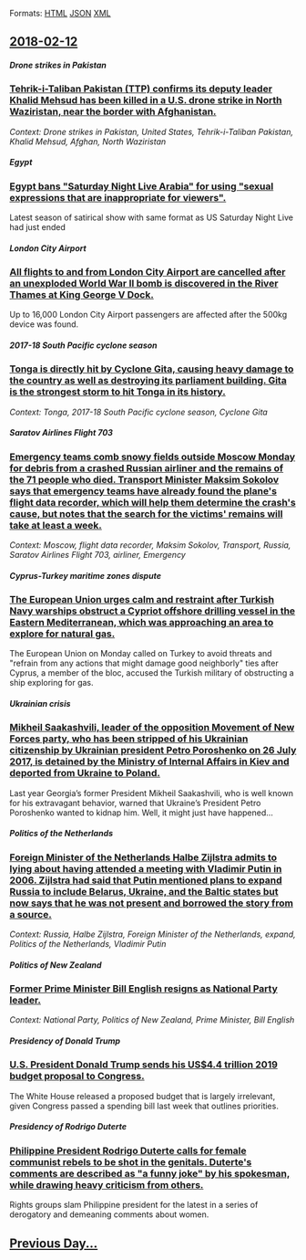 
Formats: [HTML](2018/02/12/index.html)  [JSON](2018/02/12/index.json)  [XML](2018/02/12/index.xml)  

## [2018-02-12](/news/2018/02/12/index.md)

##### Drone strikes in Pakistan
### [Tehrik-i-Taliban Pakistan (TTP) confirms its deputy leader Khalid Mehsud has been killed in a U.S. drone strike in North Waziristan, near the border with Afghanistan. ](/news/2018/02/12/tehrik-i-taliban-pakistan-ttp-confirms-its-deputy-leader-khalid-mehsud-has-been-killed-in-a-u-s-drone-strike-in-north-waziristan-near-th.md)
_Context: Drone strikes in Pakistan, United States, Tehrik-i-Taliban Pakistan, Khalid Mehsud, Afghan, North Waziristan_

##### Egypt
### [Egypt bans "Saturday Night Live Arabia" for using "sexual expressions that are inappropriate for viewers". ](/news/2018/02/12/egypt-bans-saturday-night-live-arabia-for-using-sexual-expressions-that-are-inappropriate-for-viewers.md)
Latest season of satirical show with same format as US Saturday Night Live had just ended

##### London City Airport
### [All flights to and from London City Airport are cancelled after an unexploded World War II bomb is discovered in the River Thames at King George V Dock. ](/news/2018/02/12/all-flights-to-and-from-london-city-airport-are-cancelled-after-an-unexploded-world-war-ii-bomb-is-discovered-in-the-river-thames-at-king-ge.md)
Up to 16,000 London City Airport passengers are affected after the 500kg device was found.

##### 2017-18 South Pacific cyclone season
### [Tonga is directly hit by Cyclone Gita, causing heavy damage to the country as well as destroying its parliament building. Gita is the strongest storm to hit Tonga in its history. ](/news/2018/02/12/tonga-is-directly-hit-by-cyclone-gita-causing-heavy-damage-to-the-country-as-well-as-destroying-its-parliament-building-gita-is-the-strong.md)
_Context: Tonga, 2017-18 South Pacific cyclone season, Cyclone Gita_

##### Saratov Airlines Flight 703
### [Emergency teams comb snowy fields outside Moscow Monday for debris from a crashed Russian airliner and the remains of the 71 people who died. Transport Minister Maksim Sokolov says that emergency teams have already found the plane's flight data recorder, which will help them determine the crash's cause, but notes that the search for the victims' remains will take at least a week. ](/news/2018/02/12/emergency-teams-comb-snowy-fields-outside-moscow-monday-for-debris-from-a-crashed-russian-airliner-and-the-remains-of-the-71-people-who-died.md)
_Context: Moscow, flight data recorder, Maksim Sokolov, Transport, Russia, Saratov Airlines Flight 703, airliner, Emergency_

##### Cyprus-Turkey maritime zones dispute
### [The European Union urges calm and restraint after Turkish Navy warships obstruct a Cypriot offshore drilling vessel in the Eastern Mediterranean, which was approaching an area to explore for natural gas. ](/news/2018/02/12/the-european-union-urges-calm-and-restraint-after-turkish-navy-warships-obstruct-a-cypriot-offshore-drilling-vessel-in-the-eastern-mediterra.md)
The European Union on Monday called on Turkey to avoid threats and &quot;refrain from any actions that might damage good neighborly&quot; ties after Cyprus, a member of the bloc, accused the Turkish military of obstructing a ship exploring for gas.

##### Ukrainian crisis
### [Mikheil Saakashvili, leader of the opposition Movement of New Forces party, who has been stripped of his Ukrainian citizenship by Ukrainian president Petro Poroshenko on 26 July 2017, is detained by the Ministry of Internal Affairs in Kiev and deported from Ukraine to Poland. ](/news/2018/02/12/mikheil-saakashvili-leader-of-the-opposition-movement-of-new-forces-party-who-has-been-stripped-of-his-ukrainian-citizenship-by-ukrainian.md)
Last year Georgia’s former President Mikheil Saakashvili, who is well known for his extravagant behavior, warned that Ukraine’s President Petro Poroshenko wanted to kidnap him. Well, it might just have happened…

##### Politics of the Netherlands
### [Foreign Minister of the Netherlands Halbe Zijlstra admits to lying about having attended a meeting with Vladimir Putin in 2006. Zijlstra had said that Putin mentioned plans to expand Russia to include Belarus, Ukraine, and the Baltic states but now says that he was not present and borrowed the story from a source. ](/news/2018/02/12/foreign-minister-of-the-netherlands-halbe-zijlstra-admits-to-lying-about-having-attended-a-meeting-with-vladimir-putin-in-2006-zijlstra-had.md)
_Context: Russia, Halbe Zijlstra, Foreign Minister of the Netherlands, expand, Politics of the Netherlands, Vladimir Putin_

##### Politics of New Zealand
### [Former Prime Minister Bill English resigns as National Party leader. ](/news/2018/02/12/former-prime-minister-bill-english-resigns-as-national-party-leader.md)
_Context: National Party, Politics of New Zealand, Prime Minister, Bill English_

##### Presidency of Donald Trump
### [U.S. President Donald Trump sends his US$4.4 trillion 2019 budget proposal to Congress. ](/news/2018/02/12/u-s-president-donald-trump-sends-his-us-4-4-trillion-2019-budget-proposal-to-congress.md)
The White House released a proposed budget that is largely irrelevant, given Congress passed a spending bill last week that outlines priorities.

##### Presidency of Rodrigo Duterte
### [Philippine President Rodrigo Duterte calls for female communist rebels to be shot in the genitals. Duterte's comments are described as "a funny joke" by his spokesman, while drawing heavy criticism from others. ](/news/2018/02/12/philippine-president-rodrigo-duterte-calls-for-female-communist-rebels-to-be-shot-in-the-genitals-duterte-s-comments-are-described-as-a-fu.md)
Rights groups slam Philippine president for the latest in a series of derogatory and demeaning comments about women.

## [Previous Day...](/news/2018/02/11/index.md)


